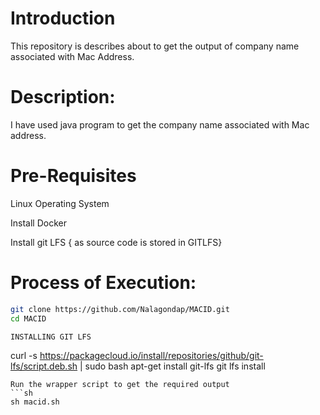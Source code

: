 # Introduction
This repository is describes about to get the output of company name associated with Mac Address.

# Description:
I have used java program to get the company name associated with Mac address.

# Pre-Requisites

Linux Operating System

Install Docker

Install git LFS { as source code is stored in GITLFS}

# Process of Execution:

```sh
git clone https://github.com/Nalagondap/MACID.git
cd MACID

INSTALLING GIT LFS

```
curl -s https://packagecloud.io/install/repositories/github/git-lfs/script.deb.sh | sudo bash
apt-get install git-lfs
git lfs install
```
Run the wrapper script to get the required output
```sh
sh macid.sh
```
